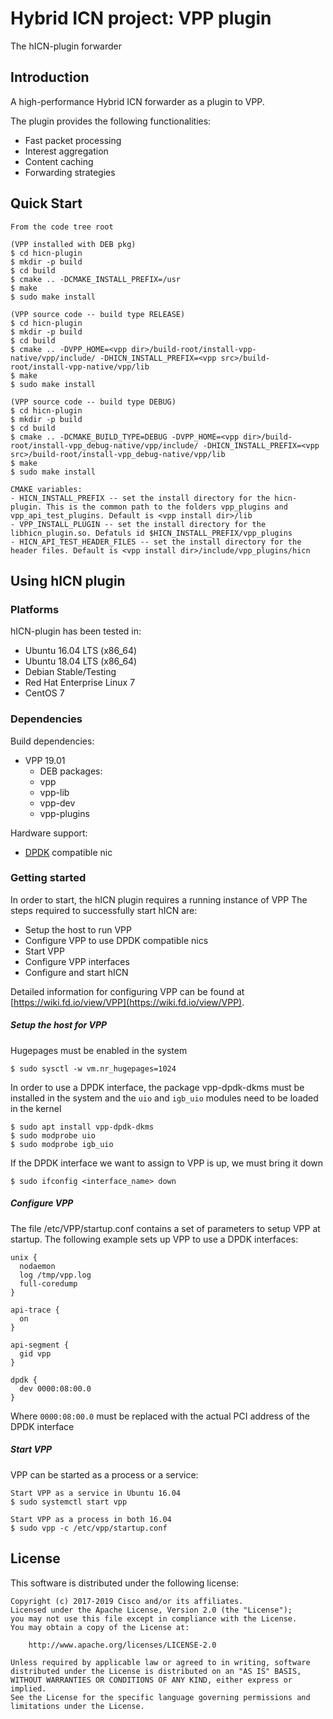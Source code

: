 Hybrid ICN project: VPP plugin
==============================

The hICN-plugin forwarder

## Introduction ##

A high-performance Hybrid ICN forwarder as a plugin to VPP.

The plugin provides the following functionalities:
 
 - Fast packet processing
 - Interest aggregation
 - Content caching
 - Forwarding strategies

## Quick Start ##
```
From the code tree root

(VPP installed with DEB pkg)
$ cd hicn-plugin
$ mkdir -p build
$ cd build
$ cmake .. -DCMAKE_INSTALL_PREFIX=/usr
$ make
$ sudo make install

(VPP source code -- build type RELEASE)
$ cd hicn-plugin
$ mkdir -p build
$ cd build
$ cmake .. -DVPP_HOME=<vpp dir>/build-root/install-vpp-native/vpp/include/ -DHICN_INSTALL_PREFIX=<vpp src>/build-root/install-vpp-native/vpp/lib
$ make
$ sudo make install

(VPP source code -- build type DEBUG)
$ cd hicn-plugin
$ mkdir -p build
$ cd build
$ cmake .. -DCMAKE_BUILD_TYPE=DEBUG -DVPP_HOME=<vpp dir>/build-root/install-vpp_debug-native/vpp/include/ -DHICN_INSTALL_PREFIX=<vpp src>/build-root/install-vpp_debug-native/vpp/lib
$ make
$ sudo make install

CMAKE variables:
- HICN_INSTALL_PREFIX -- set the install directory for the hicn-plugin. This is the common path to the folders vpp_plugins and vpp_api_test_plugins. Default is <vpp install dir>/lib
- VPP_INSTALL_PLUGIN -- set the install directory for the libhicn_plugin.so. Defatuls id $HICN_INSTALL_PREFIX/vpp_plugins
- HICN_API_TEST_HEADER_FILES -- set the install directory for the header files. Default is <vpp install dir>/include/vpp_plugins/hicn
```

## Using hICN plugin ##

### Platforms ###

hICN-plugin has been tested in:

- Ubuntu 16.04 LTS (x86_64)
- Ubuntu 18.04 LTS (x86_64)
- Debian Stable/Testing
- Red Hat Enterprise Linux 7
- CentOS 7


### Dependencies ###

Build dependencies:

- VPP 19.01
  - DEB packages:
  - vpp
  - vpp-lib
  - vpp-dev
  - vpp-plugins

Hardware support:

- [DPDK](http://DPDK.org/) compatible nic

### Getting started ###
In order to start, the hICN plugin requires a running instance of VPP
The steps required to successfully start hICN are:

- Setup the host to run VPP
- Configure VPP to use DPDK compatible nics
- Start VPP
- Configure VPP interfaces
- Configure and start hICN

Detailed information for configuring VPP can be found at [https://wiki.fd.io/view/VPP](https://wiki.fd.io/view/VPP).

##### Setup the host for VPP #####

Hugepages must be enabled in the system

```
$ sudo sysctl -w vm.nr_hugepages=1024
```

In order to use a DPDK interface, the package vpp-dpdk-dkms must be installed in the system and the `uio` and `igb_uio` modules need to be loaded in the kernel

```
$ sudo apt install vpp-dpdk-dkms
$ sudo modprobe uio
$ sudo modprobe igb_uio
```

If the DPDK interface we want to assign to VPP is up, we must bring it down 

```
$ sudo ifconfig <interface_name> down
```

##### Configure VPP #####
The file /etc/VPP/startup.conf contains a set of parameters to setup VPP at startup.
The following example sets up VPP to use a DPDK interfaces:

``` shell
unix {
  nodaemon
  log /tmp/vpp.log
  full-coredump
}

api-trace {
  on
}

api-segment {
  gid vpp
}

dpdk {
  dev 0000:08:00.0
}
```
Where `0000:08:00.0` must be replaced with the actual PCI address of the DPDK interface

##### Start VPP #####

VPP can be started as a process or a service:

``` shell
Start VPP as a service in Ubuntu 16.04
$ sudo systemctl start vpp

Start VPP as a process in both 16.04
$ sudo vpp -c /etc/vpp/startup.conf

```

## License ##

This software is distributed under the following license:

```
Copyright (c) 2017-2019 Cisco and/or its affiliates.
Licensed under the Apache License, Version 2.0 (the "License");
you may not use this file except in compliance with the License.
You may obtain a copy of the License at:

    http://www.apache.org/licenses/LICENSE-2.0

Unless required by applicable law or agreed to in writing, software
distributed under the License is distributed on an "AS IS" BASIS,
WITHOUT WARRANTIES OR CONDITIONS OF ANY KIND, either express or implied.
See the License for the specific language governing permissions and
limitations under the License.
```